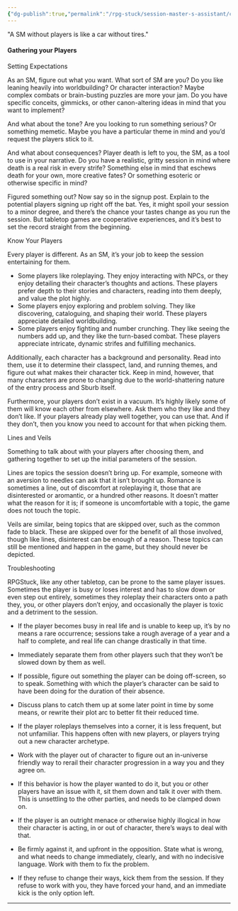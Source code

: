 ```yaml
---
{"dg-publish":true,"permalink":"/rpg-stuck/session-master-s-assistant/chapter-1-the-players/"}
---
```




"A SM without players is like a car without tires."

#### Gathering your Players

Setting Expectations

As an SM, figure out what you want. What sort of SM are you? Do you like leaning heavily into worldbuilding? Or character interaction? Maybe complex combats or brain-busting puzzles are more your jam. Do you have specific conceits, gimmicks, or other canon-altering ideas in mind that you want to implement?

And what about the tone? Are you looking to run something serious? Or something memetic. Maybe you have a particular theme in mind and you’d request the players stick to it.

And what about consequences? Player death is left to you, the SM, as a tool to use in your narrative. Do you have a realistic, gritty session in mind where death is a real risk in every strife? Something else in mind that eschews death for your own, more creative fates? Or something esoteric or otherwise specific in mind?

Figured something out? Now say so in the signup post. Explain to the potential players signing up right off the bat. Yes, it might spoil your session to a minor degree, and there’s the chance your tastes change as you run the session. But tabletop games are cooperative experiences, and it’s best to set the record straight from the beginning.

Know Your Players

Every player is different. As an SM, it’s your job to keep the session entertaining for them.

- Some players like roleplaying. They enjoy interacting with NPCs, or they enjoy detailing their character’s thoughts and actions. These players prefer depth to their stories and characters, reading into them deeply, and value the plot highly.
- Some players enjoy exploring and problem solving. They like discovering, cataloguing, and shaping their world. These players appreciate detailed worldbuilding.
- Some players enjoy fighting and number crunching. They like seeing the numbers add up, and they like the turn-based combat. These players appreciate intricate, dynamic strifes and fulfilling mechanics.

Additionally, each character has a background and personality. Read into them, use it to determine their classpect, land, and running themes, and figure out what makes their character tick. Keep in mind, however, that many characters are prone to changing due to the world-shattering nature of the entry process and Sburb itself.

Furthermore, your players don’t exist in a vacuum. It’s highly likely some of them will know each other from elsewhere. Ask them who they like and they don’t like. If your players already play well together, you can use that. And if they don’t, then you know you need to account for that when picking them.

Lines and Veils

Something to talk about with your players after choosing them, and gathering together to set up the initial parameters of the session.

Lines are topics the session doesn’t bring up. For example, someone with an aversion to needles can ask that it isn’t brought up. Romance is sometimes a line, out of discomfort at roleplaying it, those that are disinterested or aromantic, or a hundred other reasons. It doesn’t matter what the reason for it is; if someone is uncomfortable with a topic, the game does not touch the topic.

Veils are similar, being topics that are skipped over, such as the common fade to black. These are skipped over for the benefit of all those involved, though like lines, disinterest can be enough of a reason. These topics can still be mentioned and happen in the game, but they should never be depicted.

Troubleshooting

RPGStuck, like any other tabletop, can be prone to the same player issues. Sometimes the player is busy or loses interest and has to slow down or even step out entirely, sometimes they roleplay their characters onto a path they, you, or other players don’t enjoy, and occasionally the player is toxic and a detriment to the session.

- If the player becomes busy in real life and is unable to keep up, it’s by no means a rare occurrence; sessions take a rough average of a year and a half to complete, and real life can change drastically in that time.

- Immediately separate them from other players such that they won’t be slowed down by them as well.
- If possible, figure out something the player can be doing off-screen, so to speak. Something with which the player’s character can be said to have been doing for the duration of their absence.
- Discuss plans to catch them up at some later point in time by some means, or rewrite their plot arc to better fit their reduced time.

- If the player roleplays themselves into a corner, it is less frequent, but not unfamiliar. This happens often with new players, or players trying out a new character archetype.

- Work with the player out of character to figure out an in-universe friendly way to rerail their character progression in a way you and they agree on.
- If this behavior is how the player wanted to do it, but you or other players have an issue with it, sit them down and talk it over with them. This is unsettling to the other parties, and needs to be clamped down on.

- If the player is an outright menace or otherwise highly illogical in how their character is acting, in or out of character, there’s ways to deal with that.

- Be firmly against it, and upfront in the opposition. State what is wrong, and what needs to change immediately, clearly, and with no indecisive language. Work with them to fix the problem.
- If they refuse to change their ways, kick them from the session. If they refuse to work with you, they have forced your hand, and an immediate kick is the only option left.

---
